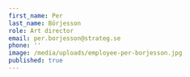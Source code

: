 ```yaml
---
first_name: Per
last_name: Börjesson
role: Art director
email: per.borjesson@strateg.se
phone: ''
image: /media/uploads/employee-per-borjesson.jpg
published: true
---
```

